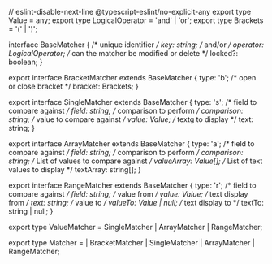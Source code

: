 // eslint-disable-next-line @typescript-eslint/no-explicit-any
export type Value = any;
export type LogicalOperator = 'and' | 'or';
export type Brackets = '(' | ')';

interface BaseMatcher {
  /* unique identifier */
  key: string;
  /* and/or */
  operator: LogicalOperator;
  /* can the matcher be modified or delete */
  locked?: boolean;
}

export interface BracketMatcher extends BaseMatcher {
  type: 'b';
  /* open or close bracket */
  bracket: Brackets;
}

export interface SingleMatcher extends BaseMatcher {
  type: 's';
  /* field to compare against */
  field: string;
  /* comparison to perform */
  comparison: string;
  /* value to compare against */
  value: Value;
  /* textg to display */
  text: string;
}

export interface ArrayMatcher extends BaseMatcher {
  type: 'a';
  /* field to compare against */
  field: string;
  /* comparison to perform */
  comparison: string;
  /* List of values to compare against */
  valueArray: Value[];
  /* List of text values to display */
  textArray: string[];
}

export interface RangeMatcher extends BaseMatcher {
  type: 'r';
  /* field to compare against */
  field: string;
  /* value from */
  value: Value;
  /* text display from */
  text: string;
  /* value to */
  valueTo: Value | null;
  /* text display to */
  textTo: string | null;
}

export type ValueMatcher = SingleMatcher | ArrayMatcher | RangeMatcher;

export type Matcher =
  | BracketMatcher
  | SingleMatcher
  | ArrayMatcher
  | RangeMatcher;
